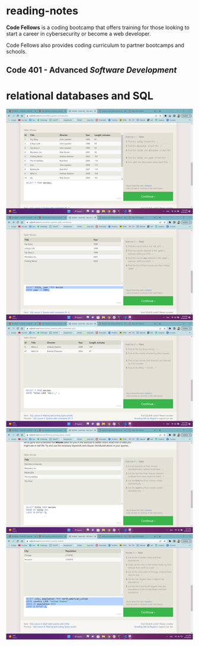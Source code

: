 # reading-notes
**Code Fellows** is a coding bootcamp that offers training for those looking to start a career in cybersecurity or become a web developer. 

Code Fellows also provides coding curriculum to partner bootcamps and schools.

## Code 401 - Advanced *Software Development*


# relational databases and SQL
![](/1.png)
![](/2.png)
![](/3.png)
![](/4.png)
![](/5.png)